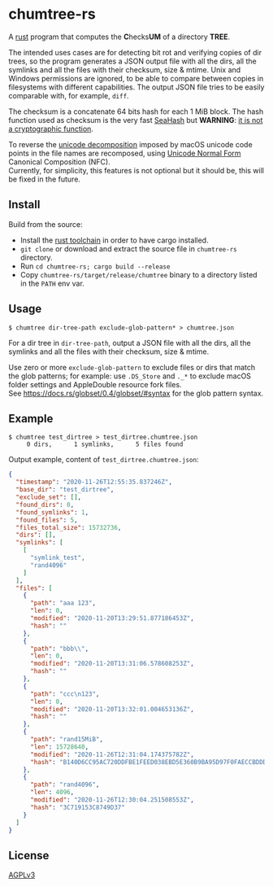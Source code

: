 chumtree-rs
===========

A [rust](https://www.rust-lang.org/) program that computes the **C**hecks**UM** 
of a directory **TREE**.

The intended uses cases are for detecting bit rot and verifying copies of dir
trees, so the program generates a JSON output file with all the dirs, all the
symlinks and all the files with their checksum, size & mtime. Unix and Windows
permissions are ignored, to be able to compare between copies in filesystems
with different capabilities. The output JSON file tries to be easily comparable
with, for example, `diff`.

The checksum is a concatenate 64 bits hash for each 1 MiB block. The hash
function used as checksum is the very fast [SeaHash]() but **WARNING**:
[it is not a cryptographic function](https://docs.rs/seahash/4.0.1/seahash/#a-word-of-warning).

To reverse the [unicode decomposition](https://en.wikipedia.org/wiki/Unicode_equivalence#Normal_forms) imposed by macOS unicode code points in the file names are recomposed, using
[Unicode Normal Form](https://en.wikipedia.org/wiki/Unicode_equivalence#Normal_forms)
Canonical Composition (NFC).  
Currently, for simplicity, this  features is not optional but it should be,
this will be fixed in the future.

Install
-------
Build from the source:
- Install the [rust toolchain](https://www.rust-lang.org/tools/install) in order
  to have cargo installed.
- `git clone` or download and extract the source file in `chumtree-rs`
   directory.
- Run `cd chumtree-rs; cargo build --release`
- Copy `chumtree-rs/target/release/chumtree` binary to a directory listed in the
  `PATH` env var. 

Usage
-----
```
$ chumtree dir-tree-path exclude-glob-pattern* > chumtree.json
```

For a dir tree in `dir-tree-path`, output a JSON file with all the dirs,
all the symlinks and all the files with their checksum, size & mtime.

Use zero or more `exclude-glob-pattern` to exclude files or dirs that match
the glob patterns; for example: use `.DS_Store` and `._*` to exclude macOS
folder settings and AppleDouble resource fork files.  
See https://docs.rs/globset/0.4/globset/#syntax for the glob pattern syntax.

Example
-------
```
$ chumtree test_dirtree > test_dirtree.chumtree.json
     0 dirs,      1 symlinks,      5 files found
```
Output example, content of `test_dirtree.chumtree.json`:
```json
{
  "timestamp": "2020-11-26T12:55:35.837246Z",
  "base_dir": "test_dirtree",
  "exclude_set": [],
  "found_dirs": 0,
  "found_symlinks": 1,
  "found_files": 5,
  "files_total_size": 15732736,
  "dirs": [],
  "symlinks": [
    [
      "symlink_test",
      "rand4096"
    ]
  ],
  "files": [
    {
      "path": "aaa 123",
      "len": 0,
      "modified": "2020-11-20T13:29:51.877186453Z",
      "hash": ""
    },
    {
      "path": "bbb\\",
      "len": 0,
      "modified": "2020-11-20T13:31:06.578608253Z",
      "hash": ""
    },
    {
      "path": "ccc\n123",
      "len": 0,
      "modified": "2020-11-20T13:32:01.004653136Z",
      "hash": ""
    },
    {
      "path": "rand15MiB",
      "len": 15728640,
      "modified": "2020-11-26T12:31:04.174375782Z",
      "hash": "B140D6CC95AC720DDFBE1FEED038EBD5E360B9BA95D97F0FAECCBDDDFB9EFD3AD5F3C2E55A7CB57BD69351A9C80C0D8F0DFCDA27D418E6CF110F7698F23AF37D7FD5F89163C2A7520A0D515A2673DE3DCEE5A34611FC92C09CAB692DAE45B0588CD5E28CA3356BB7C29111A3C3DC6A9D875AC0A2"
    },
    {
      "path": "rand4096",
      "len": 4096,
      "modified": "2020-11-26T12:30:04.251508553Z",
      "hash": "3C719153C8749D37"
    }
  ]
}
```

License
-------
[AGPLv3](http://www.gnu.org/licenses/agpl-3.0.html)
